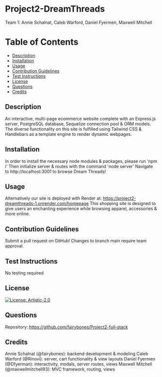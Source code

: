 # Project2-DreamThreads
Team 1: Annie Schalnat, Caleb Warford, Daniel Fyermen, Maxwell Mitchell

# Table of Contents
- [Description](#description)
- [Installation](#installation)
- [Usage](#usage)
- [Contribution Guidelines](#contribution-guidelines)
- [Test Instructions](#test-instructions)
- [License](#license)
- [Questions](#questions)
- [Credits](#credits)


## Description
An interactive, multi-page ecommerce website complete with an Express.js server, PostgreSQL database, Sequelize connection pool & ORM models. The diverse functionality on this site is fulfilled using Tailwind CSS & Handlebars as a template engine to render dynamic webpages.

## Installation
In order to install the necessary node modules & packages, please run 'npm i'
Then initialize server & routes with the command 'node server'
Navigate to http://localhost:3001 to browse Dream Threads!

## Usage
Alternatively our site is deployed with Render at: https://project2-dreamthreads-1.onrender.com/homepage
This shopping site is designed to give users an enchanting experience while browsing apparel, accessories & more online.

## Contribution Guidelines
Submit a pull request on GitHub!
Changes to branch main require team approval.

## Test Instructions
No testing required

## License
[![License: Artistic-2.0](https://img.shields.io/badge/License-Artistic%202.0-0298c3.svg)](https://opensource.org/licenses/Artistic-2.0)

## Questions
Repository: https://github.com/fairybones/Project2-full-stack

## Credits
Annie Schalnat (@fairybones): backend development & modeling
Caleb Warford (@Rinovi): server, cart functionality & view layouts
Daniel Fyermen (@Dfyerman): interactivity, modals, server routes, views
Maxwell Mitchell (@maxwellmitchell93): MVC framework, routing, views
